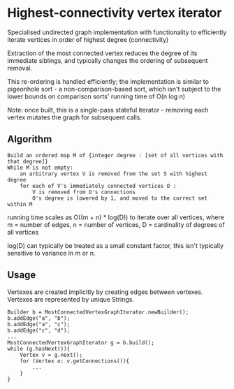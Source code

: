 Highest-connectivity vertex iterator
====================================

Specialised undirected graph implementation with functionality to efficiently iterate vertices in order of highest degree (connectivity)

Extraction of the most connected vertex reduces the degree of its immediate siblings, and typically changes the ordering of subsequent removal.

This re-ordering is handled efficiently; the implementation is similar to pigeonhole sort - a non-comparison-based sort, which isn't subject to the lower bounds on comparison sorts' running time of O(n log n)

Note: once built, this is a single-pass stateful iterator - removing each vertex mutates the graph for subsequent calls.

Algorithm
---------

    Build an ordered map M of {integer degree : [set of all vertices with that degree]}
    While M is not empty:
        an arbitrary vertex V is removed from the set S with highest degree
        for each of V's immediately connected vertices O :
            V is removed from O's connections
            O's degree is lowered by 1, and moved to the correct set within M
 
running time scales as O((m + n) * log(D)) to iterate over all vertices, where m = number of edges, n = number of vertices, D = cardinality of degrees of all vertices

log(D) can typically be treated as a small constant factor, this isn't typically sensitive to variance in m or n.

Usage
-----

Vertexes are created implicitly by creating edges between vertexes. Vertexes are represented by unique Strings.

    Builder b = MostConnectedVertexGraphIterator.newBuilder();
    b.addEdge("a", "b");
    b.addEdge("a", "c");
    b.addEdge("c", "d");
    ...
    MostConnectedVertexGraphIterator g = b.build();
    while (g.hasNext()){
		Vertex v = g.next();
		for (Vertex o: v.getConnections()){
			...
		}
    }